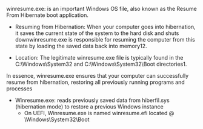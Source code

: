  winresume.exe: is an important Windows OS file, also known as the Resume From Hibernate boot application. 

- Resuming from Hibernation: When your computer goes into hibernation, it saves the current state of the system to the hard disk and shuts downwinresume.exe is responsible for resuming the computer from this state by loading the saved data back into memory12.

- Location: The legitimate winresume.exe file is typically found in the C:\Windows\System32 and C:\Windows\System32\Boot directories1.

In essence, winresume.exe ensures that your computer can successfully resume from hibernation, restoring all previously running programs and processes
 
 - Winresume.exe: reads previously saved data from hiberfil.sys (hibernation mode) to restore a previous Windows instance
    - On UEFI, Winresume.exe is named winresume.efi located @ \Windows\System32\Boot   

